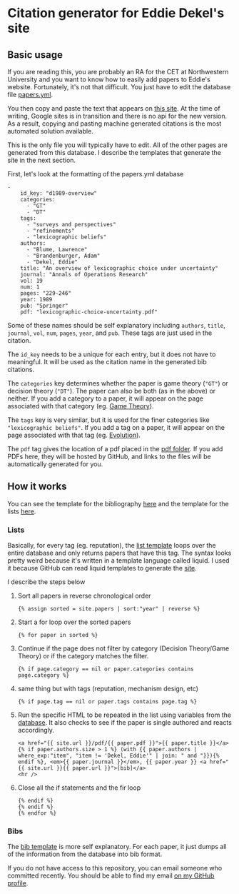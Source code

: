 # Citation generator for Eddie Dekel's site

## Basic usage

If you are reading this, you are probably an RA for the CET at Northwestern University and you want to know how to easily add papers to Eddie's website. Fortunately, it's not that difficult. You just have to edit the database file [papers.yml](_data/papers.yml).

You then copy and paste the text that appears on [this site](https://eddiedekelsite.github.io/). At the time of writing, Google sites is in transition and there is no api for the new version. As a result, copying and pasting machine generated citations is the most automated solution available.

This is the only file you will typically have to edit. All of the other pages are generated from this database. I describe the templates that generate the site in the next section.

First, let's look at the formatting of the papers.yml database
```{yml}
-
    id_key: "d1989-overview"
    categories: 
      - "GT"
      - "DT"
    tags:
      - "surveys and perspectives"
      - "refinements"
      - "lexicographic beliefs"
    authors:
      - "Blume, Lawrence"
      - "Brandenburger, Adam"
      - "Dekel, Eddie"
    title: "An overview of lexicographic choice under uncertainty"
    journal: "Annals of Operations Research"
    vol: 19
    num: 1
    pages: "229-246"
    year: 1989
    pub: "Springer"
    pdf: "lexicographic-choice-uncertainty.pdf"
```
Some of these names should be self explanatory including `authors`, `title`, `journal`, `vol`, `num`, `pages`, `year`, and `pub`. These tags are just used in the citation. 

The `id_key` needs to be a unique for each entry, but it does not have to meaningful. It will be used as the citation name in the generated bib citations.

The `categories` key determines whether the paper is game theory (`"GT"`) or decision theory (`"DT"`). The paper can also be both (as in the above) or neither. If you add a category to a paper, it will appear on the page associated with that category (eg. [Game Theory](https://eddiedekelsite.github.io/game-theory/)).

The `tags` key is very similar, but it is used for the finer categories like `"lexicographic beliefs"`. If you add a tag on a paper, it will appear on the page associated with that tag (eg. [Evolution](https://eddiedekelsite.github.io/game-theory/evolution.html)).

The `pdf` tag gives the location of a pdf placed in the [pdf folder](pdf). If you add PDFs here, they will be hosted by GitHub, and links to the files will be automatically generated for you.

## How it works

You can see the template for  the bibliography [here](_layouts/bib.html) and the template for the lists [here](_layouts/list.html).

### Lists

Basically, for every tag (eg. reputation), the [list template](_layouts/list.html) loops over the entire database and only returns papers that have this tag. The syntax looks pretty weird because it's written in a template language called liquid. I used it because GitHub can read liquid templates to generate the [site](https://eddiedekelsite.github.io).

I describe the steps below
1. Sort all papers in reverse chronological order
    ```
    {% assign sorted = site.papers | sort:"year" | reverse %}
    ```
2. Start a for loop over the sorted papers
    ```
    {% for paper in sorted %}
    ```
3. Continue if the page does not filter by category (Decision Theory/Game Theory) or if the category matches the filter.
    ```
    {% if page.category == nil or paper.categories contains page.category %}
    ```
4. same thing but with tags (reputation, mechanism design, etc)
    ```
    {% if page.tag == nil or paper.tags contains page.tag %}
    ```
5. Run the specific HTML to be repeated in the list using variables from the [database](_data\papers.yml). It also checks to see if the paper is single authored and reacts accordingly.
    ```
    <a href="{{ site.url }}/pdf/{{ paper.pdf }}">{{ paper.title }}</a>{% if paper.authors.size > 1 %} (with {{ paper.authors | where_exp:"item", "item != 'Dekel, Eddie'" | join: " and "}}){% endif %}, <em>{{ paper.journal }}</em>, {{ paper.year }} <a href="{{ site.url }}{{ paper.url }}">[bib]</a>
    <hr />
    ```
6. Close all the if statements and the fir loop
    ```
    {% endif %}
    {% endif %}
    {% endfor %}
    ```

### Bibs

The [bib template](_layouts/bib.html) is more self explanatory. For each paper, it just dumps all of the information from the database into bib format.

If you do not have access to this repository, you can email someone who committed recently. You should be able to find my email [on my GitHub profile](https://github.com/MattWThomas).